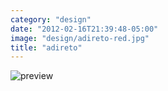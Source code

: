 ```yaml
---
category: "design"
date: "2012-02-16T21:39:48-05:00"
image: "design/adireto-red.jpg"
title: "adireto"
---
```


![preview](design/adireto-color.jpg)
